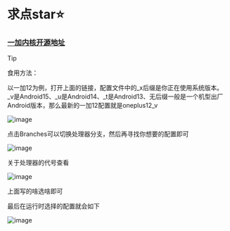 # 求点star⭐

### [一加内核开源地址](https://github.com/OnePlusOSS/kernel_manifest)

> [!TIP]
>
> 食用方法：
> 
> 以一加12为例，打开上面的链接，配置文件中的_x后缀是你正在使用系统版本。_v是Android15、_u是Android14、_t是Android13、无后缀一般是一个机型出厂Android版本，那么最新的一加12配置就是oneplus12_v
>
> ![image](https://github.com/user-attachments/assets/737fcdb5-fce0-473d-8945-f1491db5727a)
>
> 点击Branches可以切换处理器分支，然后再寻找你想要的配置即可
>
> ![image](https://github.com/user-attachments/assets/58f31536-b88e-4613-9865-3e0574868928)
>
> 关于处理器的代号查看
>
> ![image](https://github.com/user-attachments/assets/fc217103-24ef-45fa-a7e1-f13cfd64f771)
>
> 上面写的啥选啥即可
>
> 最后在运行时选择的配置就会如下
>
> ![image](https://github.com/user-attachments/assets/6f6d1679-c46e-4085-8b6c-24e71fd7eca1)
